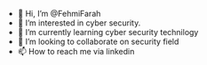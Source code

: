 - 👋 Hi, I’m @FehmiFarah
- 👀 I’m interested in cyber security.
- 🌱 I’m currently learning cyber security technilogy
- 💞️ I’m looking to collaborate on security field
- 📫 How to reach me via linkedin

<!---
FehmiFarah/FehmiFarah is a ✨ special ✨ repository because its `README.md` (this file) appears on your GitHub profile.
You can click the Preview link to take a look at your changes.
--->

